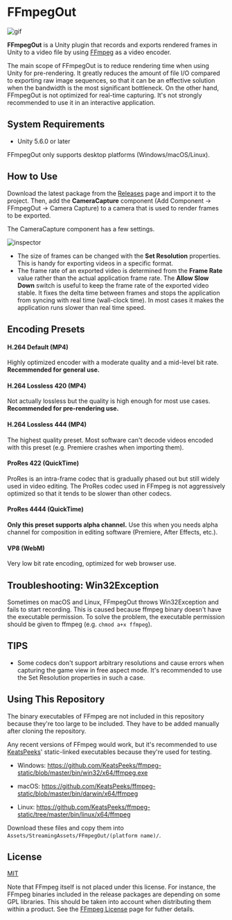 FFmpegOut
=========

![gif](http://i.imgur.com/bkQlFxX.gif)

**FFmpegOut** is a Unity plugin that records and exports rendered frames in
Unity to a video file by using [FFmpeg] as a video encoder.

The main scope of FFmpegOut is to reduce rendering time when using Unity for
pre-rendering. It greatly reduces the amount of file I/O compared to exporting
raw image sequences, so that it can be an effective solution when the bandwidth
is the most significant bottleneck. On the other hand, FFmpegOut is not
optimized for real-time capturing. It's not strongly recommended to use it in
an interactive application.

[FFmpeg]: https://ffmpeg.org/

System Requirements
-------------------

- Unity 5.6.0 or later

FFmpegOut only supports desktop platforms (Windows/macOS/Linux).

How to Use
----------

Download the latest package from the [Releases] page and import it to the
project. Then, add the **CameraCapture** component (Add Component -> FFmpegOut
-> Camera Capture) to a camera that is used to render frames to be exported.

The CameraCapture component has a few settings.

![inspector](https://i.imgur.com/JdBquo4.png)

- The size of frames can be changed with the **Set Resolution** properties.
  This is handy for exporting videos in a specific format.
- The frame rate of an exported video is determined from the **Frame Rate** 
  value rather than the actual application frame rate. The **Allow Slow Down**
  switch is useful to keep the frame rate of the exported video stable. It
  fixes the delta time between frames and stops the application from syncing
  with real time (wall-clock time). In most cases it makes the application runs
  slower than real time speed.

[Releases]: https://github.com/keijiro/FFmpegOut/releases

Encoding Presets
----------------

#### H.264 Default (MP4)

Highly optimized encoder with a moderate quality and a mid-level bit rate.
**Recemmended for general use.**

#### H.264 Lossless 420 (MP4)

Not actually lossless but the quality is high enough for most use cases.
**Recommended for pre-rendering use.**

#### H.264 Lossless 444 (MP4)

The highest quality preset. Most software can't decode videos encoded with this
preset (e.g. Premiere crashes when importing them).

#### ProRes 422 (QuickTime)

ProRes is an intra-frame codec that is gradually phased out but still widely
used in video editing. The ProRes codec used in FFmpeg is not aggressively
optimized so that it tends to be slower than other codecs.

#### ProRes 4444 (QuickTime)

**Only this preset supports alpha channel.** Use this when you needs alpha
channel for composition in editing software (Premiere, After Effects, etc.).

#### VP8 (WebM)

Very low bit rate encoding, optimized for web browser use.

Troubleshooting: Win32Exception
-------------------------------

Sometimes on macOS and Linux, FFmpegOut throws Win32Exception and fails to
start recording. This is caused because ffmpeg binary doesn't have the
executable permission. To solve the problem, the executable permission should
be given to ffmpeg (e.g. `chmod a+x ffmpeg`).

TIPS
----

- Some codecs don't support arbitrary resolutions and cause errors when
  capturing the game view in free aspect mode. It's recommended to use the Set
  Resolution properties in such a case.

Using This Repository
---------------------

The binary executables of FFmpeg are not included in this repository because
they're too large to be included. They have to be added manually after cloning
the repository.

Any recent versions of FFmpeg would work, but it's recommended to use
[KeatsPeeks]' static-linked executables because they're used for testing.

- Windows:
  https://github.com/KeatsPeeks/ffmpeg-static/blob/master/bin/win32/x64/ffmpeg.exe

- macOS:
  https://github.com/KeatsPeeks/ffmpeg-static/blob/master/bin/darwin/x64/ffmpeg

- Linux:
  https://github.com/KeatsPeeks/ffmpeg-static/tree/master/bin/linux/x64/ffmpeg

Download these files and copy them into
`Assets/StreamingAssets/FFmpegOut/(platform name)/`.

[KeatsPeeks]: https://github.com/KeatsPeeks/ffmpeg-static

License
-------

[MIT](LICENSE.md)

Note that FFmpeg itself is not placed under this license. For instance, the
FFmpeg binaries included in the release packages are depending on some GPL
libraries. This should be taken into account when distributing them within a
product. See the [FFmpeg License] page for futher details.

[FFmpeg License]: https://www.ffmpeg.org/legal.html
